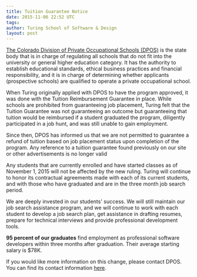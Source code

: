 ```yaml
---
title: Tuition Guarantee Notice
date: 2015-11-06 22:52 UTC
tags:
author: Turing School of Software & Design
layout: post
---
```


[The Colorado Division of Private Occupational Schools (DPOS)]((http://highered.colorado.gov/dpos/)) is the state body that is in charge of regulating all schools that do not fit into the university or general higher education category. It has the authority to establish educational standards, ethical business practices and financial responsibility, and it is in charge of determining whether applicants (prospective schools) are qualified to operate a private occupational school.

When Turing originally applied with DPOS to have the program approved, it was done with the Tuition Reimbursement Guarantee in place. While schools are prohibited from guaranteeing job placement, Turing felt that the Tuition Guarantee was not guaranteeing an outcome but guaranteeing that tuition would be reimbursed if a student graduated the program, diligently participated in a job hunt, and was still unable to gain employment.

Since then, DPOS has informed us that we are not permitted to guarantee a refund of tuition based on job placement status upon completion of the program. Any reference to a tuition guarantee found previously on our site or other advertisements is no longer valid

Any students that are currently enrolled and have started classes as of November 1, 2015 will not be affected by the new ruling. Turing will continue to honor its contractual agreements made with each of its current students, and with those who have graduated and are in the three month job search period.

We are deeply invested in our students' success. We will still maintain our job search assistance program, and we will continue to work with each student to develop a job search plan, get assistance in drafting resumes, prepare for technical interviews and provide professional development tools.

**95 percent of our graduates** find employment as professional software developers within three months after graduation. Their average starting salary is $78K.

If you would like more information on this change, please contact DPOS. You can find its contact information [here](http://highered.colorado.gov/DPOS/About/staff.html).
